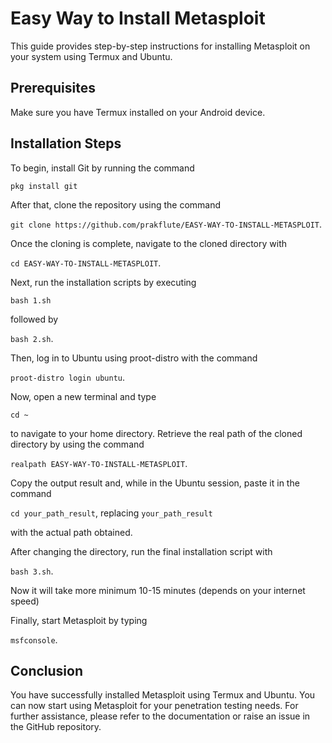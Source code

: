 # Easy Way to Install Metasploit

This guide provides step-by-step instructions for installing Metasploit on your system using Termux and Ubuntu.

## Prerequisites

Make sure you have Termux installed on your Android device.

## Installation Steps

To begin, install Git by running the command

`pkg install git`

After that, clone the repository using the command 

`git clone https://github.com/prakflute/EASY-WAY-TO-INSTALL-METASPLOIT`. 

Once the cloning is complete, navigate to the cloned directory with 

`cd EASY-WAY-TO-INSTALL-METASPLOIT`.

Next, run the installation scripts by executing 

`bash 1.sh`

followed by

`bash 2.sh`. 

Then, log in to Ubuntu using proot-distro with the command 

`proot-distro login ubuntu`. 

Now, open a new terminal and type

`cd ~`

to navigate to your home directory. Retrieve the real path of the cloned directory by using the command 

`realpath EASY-WAY-TO-INSTALL-METASPLOIT`.

Copy the output result and, while in the Ubuntu session, paste it in the command 

`cd your_path_result`, replacing `your_path_result`

with the actual path obtained.

After changing the directory, run the final installation script with

`bash 3.sh`. 

Now it will take more minimum 10-15 minutes (depends on your internet speed) 

Finally, start Metasploit by typing

`msfconsole`.

## Conclusion

You have successfully installed Metasploit using Termux and Ubuntu. You can now start using Metasploit for your penetration testing needs. For further assistance, please refer to the documentation or raise an issue in the GitHub repository.


